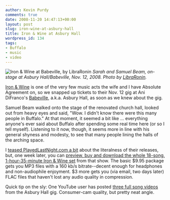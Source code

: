 ```yaml
---
author: Kevin Purdy
comments: true
date: 2008-11-20 14:47:13+00:00
layout: post
slug: iron-wine-at-asbury-hall
title: Iron & Wine at Asbury Hall
wordpress_id: 134
tags:
- Buffalo
- music
- video
---
```


![Iron & Wine at Babeville, by LibraRonin](http://thepurdman.com/wp-content/uploads/2008/11/iron_and_wine_buffalo.jpg)
_Sarah and Samuel Beam, on-stage at Asbury Hall/Babeville, Nov. 12, 2008. Photo by [LibraRonin](http://flickr.com/photos/libraronin/3030475105/)._

[Iron & Wine](http://www.ironandwine.com/) is one of the very few music acts the wife and I have Absolute Agreement on, so we snapped up tickets to their Nov. 12 gig at Ani DiFranco's [Babeville](http://www.babevillebuffalo.com/), a.k.a. Asbury Hall, as soon as we knew about the gig.

Samuel Beam walked onto the stage of the renovated church hall, looked out from heavy eyes and said, "Wow. I didn't know there were this many people in Buffalo." At that moment, it seemed a bit like ... everything anyone's ever said about Buffalo after spending some real time here (or so I tell myself). Listening to it now, though, it seems more in line with his general shyness and modesty, to see that many people lining the halls of the arching space.

I [teased PlayedLastNight.com a bit](http://twitter.com/kevinpurdy/status/1007261204) about the literalness of their releases, but, one week later, you can [preview, buy and download the whole 18-song, 1-hour-35-minute Iron & Wine set](http://playedlastnight.com/artists/show/163/Iron_Wine_Buffalo_NY_Asbury_Hall) from that show. The basic $9.95 package gets you MP3 files with a 160 kb/s bitrate--decent enough for headphones and non-audiophile enjoyment. $3 more gets you (via email, two days later) FLAC files that haven't lost any audio quality in compression.

Quick tip on the sly: One YouTube user has posted [three full song videos](http://www.youtube.com/profile?user=kristiebenedict&view=videos) from the Asbury Hall gig. Consumer-cam quality, but pretty neat angle.



